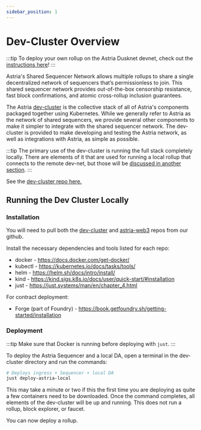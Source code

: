 ```yaml
---
sidebar_position: 1
---
```


# Dev-Cluster Overview

:::tip
To deploy your own rollup on the Astria Dusknet devnet, check out the
[instructions here](/docs/dusknet/overview/)!
:::

Astria's Shared Sequencer Network allows multiple rollups to share a single
decentralized network of sequencers that’s permissionless to join. This shared
sequencer network provides out-of-the-box censorship resistance, fast block
confirmations, and atomic cross-rollup inclusion guarantees.

The Astria [dev-cluster](https://github.com/astriaorg/dev-cluster) is the
collective stack of all of Astria's components packaged together using
Kubernetes. While we generally refer to Astria as the network of shared
sequencers, we provide several other components to make it simpler to integrate
with the shared sequencer network. The dev-cluster is provided to make
developing and testing the Astria network, as well as integrations with Astria,
as simple as possible.

:::tip
The primary use of the dev-cluster is running the full stack completely locally.
There are elements of it that are used for running a local rollup that connects
to the remote dev-net, but those will be [discussed in another
section](/docs/dusknet/local-rollup-deployment/).
:::

See the [dev-cluster repo here.](https://github.com/astriaorg/dev-cluster)

## Running the Dev Cluster Locally

### Installation

You will need to pull both the
[dev-cluster](https://github.com/astriaorg/dev-cluster) and
[astria-web3](https://github.com/astriaorg/astria-web3) repos from our github.

Install the necessary dependencies and tools listed for each repo:

* docker - <https://docs.docker.com/get-docker/>
* kubectl - <https://kubernetes.io/docs/tasks/tools/>
* helm - <https://helm.sh/docs/intro/install/>
* kind - <https://kind.sigs.k8s.io/docs/user/quick-start/#installation>
* just - <https://just.systems/man/en/chapter_4.html>

For contract deployment:

* Forge (part of Foundry) - <https://book.getfoundry.sh/getting-started/installation>

### Deployment

:::tip
Make sure that Docker is running before deploying with `just`.
:::

To deploy the Astria Sequencer and a local DA, open a terminal in the
dev-cluster directory and run the commands:

```bash
# Deploys ingress + Sequencer + local DA
just deploy-astria-local
```

This may take a minute or two if this the first time you are deploying as quite
a few containers need to be downloaded. Once the command completes, all elements
of the dev-cluster will be up and running. This does not run a rollup, block
explorer, or faucet.

You can now deploy a rollup.
